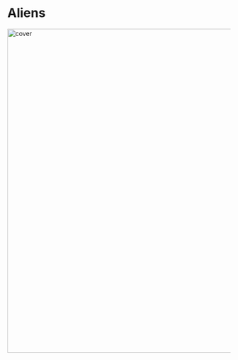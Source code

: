 # Aliens
<img width="733" alt="cover" src="https://user-images.githubusercontent.com/10698943/218511523-fa333d70-ed35-4652-817f-0179dcd86593.png">
